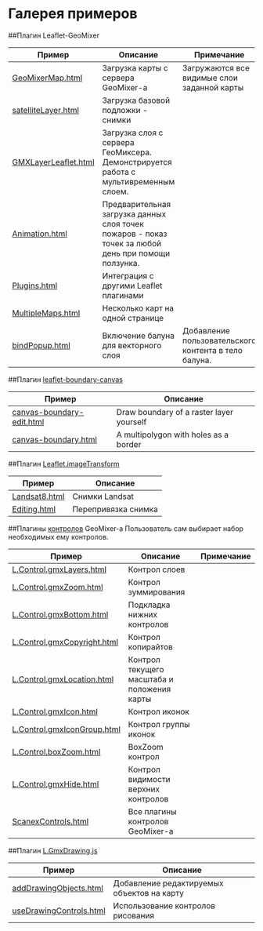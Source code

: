# Галерея примеров

##Плагин Leaflet-GeoMixer

Пример|Описание|Примечание
------|---------|-----------
[GeoMixerMap.html](http://ScanEx.github.com/Leaflet-GeoMixer/examples/GeoMixerMap.html)| Загрузка карты с сервера GeoMixer-а| Загружаются все видимые слои заданной карты
[satelliteLayer.html](http://ScanEx.github.com/Leaflet-GeoMixer/examplesV2/satelliteLayer.html)| Загрузка базовой подложки - снимки|
[GMXLayerLeaflet.html](http://ScanEx.github.com/Leaflet-GeoMixer/examples/GMXLayerLeaflet.html)| Загрузка слоя с сервера ГеоМиксера. Демонстрируется работа с мультивременным слоем.
[Animation.html](http://ScanEx.github.com/Leaflet-GeoMixer/examples/Animation.html)| Предварительная загрузка данных слоя точек пожаров - показ точек за любой день при помощи ползунка.
[Plugins.html](http://ScanEx.github.com/Leaflet-GeoMixer/examples/Plugins.html)| Интеграция с другими Leaflet плагинами
[MultipleMaps.html](http://ScanEx.github.com/Leaflet-GeoMixer/examples/MultipleMaps.html)| Несколько карт на одной странице
[bindPopup.html](http://ScanEx.github.com/Leaflet-GeoMixer/examplesV2/bindPopup.html)| Включение балуна для векторного слоя| Добавление пользовательского контента в тело балуна.

##Плагин [leaflet-boundary-canvas](https://github.com/aparshin/leaflet-boundary-canvas)

Пример|Описание
------|---------
[canvas-boundary-edit.html](http://aparshin.github.io/leaflet-boundary-canvas/examples/canvas-boundary-edit.html)| Draw boundary of a raster layer yourself
[canvas-boundary.html](http://aparshin.github.io/leaflet-boundary-canvas/examples/canvas-boundary.html)| A multipolygon with holes as a border

##Плагин [Leaflet.imageTransform](https://github.com/ScanEx/Leaflet.imageTransform)

Пример|Описание
------|---------
[Landsat8.html](http://scanex.github.io/Leaflet.imageTransform/examples/Landsat8.html)| Снимки Landsat|
[Editing.html](http://scanex.github.io/Leaflet.imageTransform/examples/Editing.html)| Перепривязка снимка|

##Плагины [контролов](https://github.com/ScanEx/gmxControls) GeoMixer-а
Пользователь сам выбирает набор необходимых ему контролов.

Пример|Описание|Примечание
------|---------|-----------
[L.Control.gmxLayers.html](http://scanex.github.io/gmxControls/examples/L.Control.gmxLayers.html)| Контрол слоев|
[L.Control.gmxZoom.html](http://scanex.github.io/gmxControls/examples/L.Control.gmxZoom.html)| Контрол зуммирования|
[L.Control.gmxBottom.html](http://scanex.github.io/gmxControls/examples/L.Control.gmxBottom.html)| Подкладка нижних контролов|
[L.Control.gmxCopyright.html](http://scanex.github.io/gmxControls/examples/L.Control.gmxCopyright.html)| Контрол копирайтов|
[L.Control.gmxLocation.html](http://scanex.github.io/gmxControls/examples/L.Control.gmxLocation.html)| Контрол текущего масштаба и положения карты|
[L.Control.gmxIcon.html](http://scanex.github.io/gmxControls/examples/L.Control.gmxIcon.html)| Контрол иконок|
[L.Control.gmxIconGroup.html](http://scanex.github.io/gmxControls/examples/L.Control.gmxIconGroup.html)| Контрол группы иконок|
[L.Control.boxZoom.html](http://scanex.github.io/gmxControls/examples/L.Control.boxZoom.html)| BoxZoom контрол|
[L.Control.gmxHide.html](http://scanex.github.io/gmxControls/examples/L.Control.gmxHide.html)| Контрол видимости верхних контролов|
[ScanexControls.html](http://scanex.github.io/gmxControls/examples/ScanexControls.html)| Все плагины контролов GeoMixer-а| 

##Плагин [L.GmxDrawing.js](https://github.com/ScanEx/gmxDrawing)

Пример|Описание
------|---------
[addDrawingObjects.html](http://scanex.github.io/gmxDrawing/examples/addDrawingObjects.html)| Добавление редактируемых объектов на карту
[useDrawingControls.html](http://scanex.github.io/gmxDrawing/examples/useDrawingControls.html)| Использование контролов рисования
